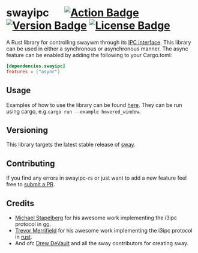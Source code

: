# swayipc &emsp; [![Action Badge]][actions] [![Version Badge]][crates.io] [![License Badge]][license]

[Version Badge]: https://img.shields.io/crates/v/swayipc.svg
[crates.io]: https://crates.io/crates/swayipc
[Action Badge]: https://github.com/JayceFayne/swayipc-rs/workflows/Rust/badge.svg
[actions]: https://github.com/JayceFayne/swayipc-rs/actions
[License Badge]: https://img.shields.io/crates/l/swayipc.svg
[license]: https://github.com/JayceFayne/swayipc-rs/blob/master/LICENSE.md

A Rust library for controlling swaywm through its [IPC interface](https://github.com/swaywm/sway/blob/master/sway/sway-ipc.7.scd).
This library can be used  in either a synchronous or asynchronous manner.
The async feature can be enabled by adding the following to your Cargo.toml:

```toml
[dependencies.swayipc]
features = ["async"]
```

## Usage

Examples of how to use the library can be found [here](examples).
They can be run using cargo, e.g.`cargo run --example hovered_window`.

## Versioning

This library targets the latest stable release of [sway](https://github.com/swaywm/sway).

## Contributing

 If you find any errors in swayipc-rs or just want to add a new feature feel free to [submit a PR](https://github.com/jaycefayne/swayipc-rs/pulls).

## Credits

- [Michael Stapelberg](https://github.com/stapelberg) for his awesome work implementing the i3ipc protocol in [go](https://github.com/i3/go-i3).
- [Trevor Merrifield](https://github.com/tmerr) for his awesome work implementing the i3ipc protocol in [rust](https://github.com/tmerr/i3ipc-rs).
- And ofc [Drew DeVault](https://github.com/ddevault) and all the sway contributors for creating sway.
